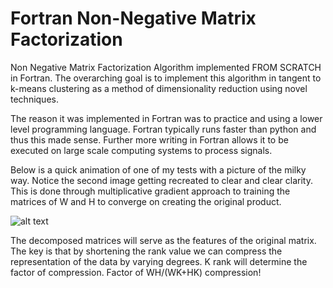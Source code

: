 # Fortran Non-Negative Matrix Factorization
 Non Negative Matrix Factorization Algorithm implemented FROM SCRATCH in Fortran. The overarching goal is to implement this algorithm in tangent to k-means clustering as a method of dimensionality reduction using novel techniques. 
 
The reason it was implemented in Fortran was to practice and using a lower level programming language. Fortran typically runs faster than python and thus this made sense. Further more writing in Fortran allows it to be executed on large scale computing systems to process signals.
 
Below is a quick animation of one of my tests with a picture of the milky way. Notice the second image getting recreated to clear and clear clarity. This is done through multiplicative gradient approach to training the matrices of W and H to converge on creating the original product. 
 
![alt text](https://github.com/PetchMa/non-neg_matrix_factorization/blob/master/assets/galaxy.gif)

The decomposed matrices will serve as the features of the original matrix. The key is that by shortening the rank value we can compress the representation of the data by varying degrees. K rank will determine the factor of compression. Factor of WH/(WK+HK) compression!
